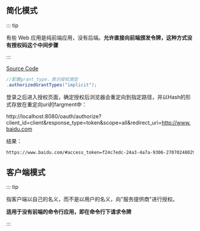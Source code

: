 ## 简化模式

::: tip

有些 Web 应用是纯前端应用，没有后端。**允许直接向前端颁发令牌，这种方式没有授权码这个中间步骤**

:::

[Source Code]()

```java
//配置grant_type，表示授权类型
.authorizedGrantTypes("implicit");
```

登录之后进入授权页面，确定授权后浏览器会重定向到指定路径，并以Hash的形式存放在重定向uri的fargment中：  

http://localhost:8080/oauth/authorize?client_id=client&response_type=token&scope=all&redirect_uri=http://www.baidu.com

结果：

```sh
https://www.baidu.com/#access_token=f24c7edc-24a3-4a7a-9306-270702480292&token_type=bearer&expires_in=3599
```



## 客户端模式

::: tip

指客户端以自己的名义，而不是以用户的名义，向"服务提供商"进行授权。

**适用于没有前端的命令行应用，即在命令行下请求令牌**

:::